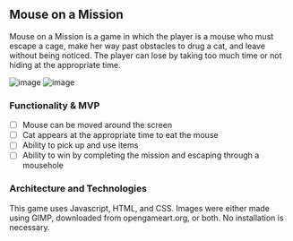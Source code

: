 ## Mouse on a Mission

Mouse on a Mission is a game in which the player is a mouse who must escape a cage, make her way past obstacles to drug a cat, and leave without being noticed. 
The player can lose by taking too much time or not hiding at the appropriate time.

![image](https://user-images.githubusercontent.com/72429572/118575461-60ce0500-b73b-11eb-9525-3039e764e215.png)
![image](https://user-images.githubusercontent.com/72429572/118576545-970c8400-b73d-11eb-9ed1-10e2b686911d.png)

### Functionality & MVP

- [ ] Mouse can be moved around the screen
- [ ] Cat appears at the appropriate time to eat the mouse
- [ ] Ability to pick up and use items
- [ ] Ability to win by completing the mission and escaping through a mousehole

### Architecture and Technologies

This game uses Javascript, HTML, and CSS. Images were either made using GIMP, downloaded from opengameart.org, or both.
No installation is necessary.

